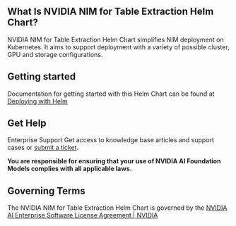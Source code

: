 ## What Is NVIDIA NIM for Table Extraction Helm Chart?
NVIDIA NIM for Table Extraction Helm Chart simplifies NIM deployment on Kubernetes. It aims to support deployment with a variety of possible cluster, GPU and storage configurations.

## Getting started
Documentation for getting started with this Helm Chart can be found at [Deploying with Helm](https://docs.nvidia.com/nim/index.html#nemo-retriever)

## Get Help
Enterprise Support
Get access to knowledge base articles and support cases or [submit a ticket](https://www.nvidia.com/en-us/data-center/products/ai-enterprise-suite/support/).

**You are responsible for ensuring that your use of NVIDIA AI Foundation Models complies with all applicable laws.**


## Governing Terms
The NVIDIA NIM for Table Extraction Helm Chart is governed by the [NVIDIA AI Enterprise Software License Agreement | NVIDIA](https://www.nvidia.com/en-us/data-center/products/nvidia-ai-enterprise/eula/)